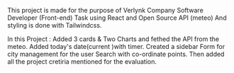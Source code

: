 This project is made for the purpose of Verlynk Company Software Developer (Front-end) Task using React and Open Source API (meteo) And styling is done with Tailwindcss.

In this Project :
Added 3 cards & Two Charts and fethed the API from the meteo.
Added today's date(current )with timer.
Created a sidebar Form for city management for the user Search with co-ordinate points.
Then added all the project cretiria mentioned for the evaluation.


